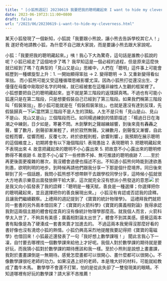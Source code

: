 ```yaml
---
title: " [小狐熊週記] 20230619 我要把我的聰明藏起來 I want to hide my cleverness"
date: 2023-06-19T23:11:00+0800
draft: false
url: "/2023/06/20230619-i-want-to-hide-my-cleverness.html"
---
```


某天小狐發現了一個新知，小狐說「我要跟小熊說，讓小熊去告訴學校其它人！」 我
遂好奇地請教小狐，為什麼不自己跟大家說，而是要讓小熊去跟大家說呢。

小狐：「我要把我的聰明藏起來。」咦！我心下大為驚奇，這句話是誰教小狐說的呢？小狐已經走了這個地步了嗎？ 我早知這是一個必經的過程，但是原來這麼快就已經到了嗎？在典型的「見山又是山」思維中，人們在「聰明」這件事上可能會經歷到一種螺旋型上升：1. 一開始顯得笨拙 → 2. 變得聰明 → 3. 又重新變得看似笨拙。 而小狐熊可能又受這種循環思維影響尤深。因為小狐熊打從還沒出生、才僅僅在母腹中剛取好名字的時候，就已經被套在這種非線性人生觀的框架裡了。
小狐想要把自己的聰明藏起來，豈不就是第三階段的返璞歸真嗎。不過也有可能小狐還只是在第二階段，只是想要假裝自己已經到了第三階段。如果我們稱第三階段叫「假裝笨拙」，那小狐可能就是在「假裝假裝笨拙」。也就是還沒有達到反璞，先假裝歸真一下![](https://fonts.gstatic.com/s/e/notoemoji/15.0/1f606/72.png)當然第三階段不是人生的頂點。人生不是只有「見山是山、見山不是山、見山又是山」三個階段而已。如同楊過練劍的情節描述：「楊過日日在海潮之中練劍，日夕如是，寒暑不問。木劍擊刺之聲越練越響，到後來竟有轟轟之聲，響了數月，劍聲卻漸漸輕了，終於寂然無聲。又練數月，劍聲復又漸響，自此從輕而響，從響而輕，反覆七次，終於欲輕則輕，欲響則響，」我預期在展示聰明的這個維度上，初期將會有以下幾個階段1. 表現愚拙
2. 表現聰明
3. 把聰明藏起來不表現出來
4. 故意把藏起來的聰明不小心露出來
5. 把故意不小心露出來的聰明修飾得不著痕跡
6. 故意不小心留下一些修飾不掉、無可推諉的聰明痕跡
7. ......至於再更後面更複雜的層次，我沒體會過便也描述不出。不知道小狐熊何時能到達欲愚則愚，欲明則明的地步。到時候再請他們跟我分享一下那是個什麼境界。同日後來聊到了另一個話題，我問小狐熊想不想帶餅干去跟學校同學分享，這時候小狐就很大方地表示樂意出面發放餅干給大家，這次就完全沒有想派小熊發送的意思![](https://fonts.gstatic.com/s/e/notoemoji/15.0/1f606/72.png) 於是我又向小狐發表了我的詮釋：「聰明是一種天賦，善良是一種選擇；你選擇把你的聰明藏起來，並且選擇把你的善良展現出來。」
小狐沒有肯認或否認我的詮釋。且讓我們繼續觀察。上禮拜的週記提到了《寶寶的統計物理學》。 這禮拜我們就把同一套書的另外兩本借回來了：《寶寶的火箭科學》《寶寶的廣義相對論》我得承認我對這兩個主題的體會程度真的沒有像統計物理學那麼高。就我個人而言，火箭科學太入世了，不夠具有美感；廣義相對論太出世了，體會不到其美感。感覺這兩本書有點像是為了硬湊成一套書來賣才加進去的。
不過這兩本我覺得沒那麼好看的書好像也沒有澆熄小狐的熱情。小狐仍興高采烈地提醒我要記得把《寶寶的電磁學》也借回來！小狐最近還發表了一句「我好想上數學課哦！」
聞此言我心下一凜，自忖要去哪裡找一個數學課來給他上才好呢。我個人對於數學課的期待就是要好玩，而我猜小狐對於數學課的期待應該和我一樣。至於小熊則是說想上畫畫課，我對於畫畫課倒是一無期待。感覺怎麼畫都可以很開心、畫什麼都可以很開心。不像數學課很吃老師的功力。如果沒遇上好的老師，本是塊大好的材料，可能就給教成了蠢牛木馬。
數學學不會還不打緊，怕的是從此失卻了一雙發現美的眼睛。不知道哪裡有好玩的數學課？請大家不吝推薦！
